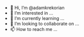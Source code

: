 - 👋 Hi, I’m @adamkrekorian
- 👀 I’m interested in ...
- 🌱 I’m currently learning ...
- 💞️ I’m looking to collaborate on ...
- 📫 How to reach me ...

<!---
adamkrekorian/adamkrekorian is a ✨ special ✨ repository because its `README.md` (this file) appears on your GitHub profile.
You can click the Preview link to take a look at your changes.
--->
